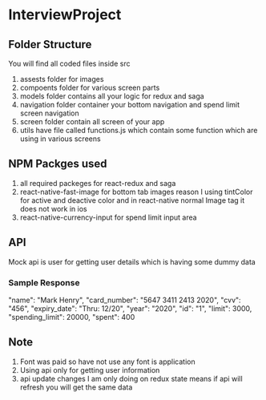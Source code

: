 # InterviewProject

## Folder Structure

You will find all coded files inside src

1. assests folder for images
2. compoents folder for various screen parts
3. models folder contains all your logic for redux and saga
4. navigation folder container your bottom navigation and spend limit screen navigation
5. screen folder contain all screen of your app
6. utils have file called functions.js which contain some function which are using in various screens

## NPM Packges used

1. all required packeges for react-redux and saga
2. react-native-fast-image for bottom tab images reason I using tintColor for active and deactive color and in react-native normal Image tag it does not work in ios
3. react-native-currency-input for spend limit input area

## API

Mock api is user for getting user details which is having some dummy data

### Sample Response

"name": "Mark Henry",
"card_number": "5647 3411 2413 2020",
"cvv": "456",
"expiry_date": "Thru: 12/20",
"year": "2020",
"id": "1",
"limit": 3000,
"spending_limit": 20000,
"spent": 400

## Note

1. Font was paid so have not use any font is application
2. Using api only for getting user information
3. api update changes I am only doing on redux state means if api will refresh you will get the same data
